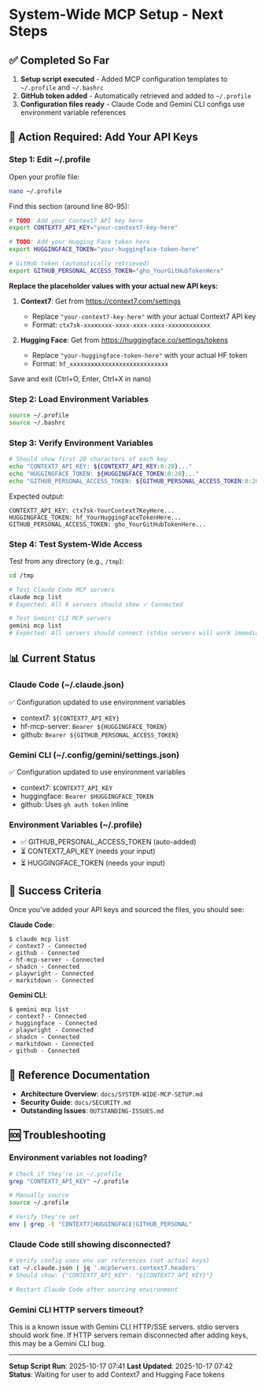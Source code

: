 # System-Wide MCP Setup - Next Steps

## ✅ Completed So Far

1. **Setup script executed** - Added MCP configuration templates to `~/.profile` and `~/.bashrc`
2. **GitHub token added** - Automatically retrieved and added to `~/.profile`
3. **Configuration files ready** - Claude Code and Gemini CLI configs use environment variable references

## 🔧 Action Required: Add Your API Keys

### Step 1: Edit ~/.profile

Open your profile file:
```bash
nano ~/.profile
```

Find this section (around line 80-95):
```bash
# TODO: Add your Context7 API key here
export CONTEXT7_API_KEY="your-context7-key-here"

# TODO: Add your Hugging Face token here
export HUGGINGFACE_TOKEN="your-huggingface-token-here"

# GitHub token (automatically retrieved)
export GITHUB_PERSONAL_ACCESS_TOKEN="gho_YourGitHubTokenHere"
```

**Replace the placeholder values with your actual new API keys:**

1. **Context7**: Get from https://context7.com/settings
   - Replace `"your-context7-key-here"` with your actual Context7 API key
   - Format: `ctx7sk-xxxxxxxx-xxxx-xxxx-xxxx-xxxxxxxxxxxx`

2. **Hugging Face**: Get from https://huggingface.co/settings/tokens
   - Replace `"your-huggingface-token-here"` with your actual HF token
   - Format: `hf_xxxxxxxxxxxxxxxxxxxxxxxxxxxx`

Save and exit (Ctrl+O, Enter, Ctrl+X in nano)

### Step 2: Load Environment Variables

```bash
source ~/.profile
source ~/.bashrc
```

### Step 3: Verify Environment Variables

```bash
# Should show first 20 characters of each key
echo "CONTEXT7_API_KEY: ${CONTEXT7_API_KEY:0:20}..."
echo "HUGGINGFACE_TOKEN: ${HUGGINGFACE_TOKEN:0:20}..."
echo "GITHUB_PERSONAL_ACCESS_TOKEN: ${GITHUB_PERSONAL_ACCESS_TOKEN:0:20}..."
```

Expected output:
```
CONTEXT7_API_KEY: ctx7sk-YourContext7KeyHere...
HUGGINGFACE_TOKEN: hf_YourHuggingFaceTokenHere...
GITHUB_PERSONAL_ACCESS_TOKEN: gho_YourGitHubTokenHere...
```

### Step 4: Test System-Wide Access

Test from any directory (e.g., `/tmp`):

```bash
cd /tmp

# Test Claude Code MCP servers
claude mcp list
# Expected: All 6 servers should show ✓ Connected

# Test Gemini CLI MCP servers
gemini mcp list
# Expected: All servers should connect (stdio servers will work immediately)
```

## 📊 Current Status

### Claude Code (~/.claude.json)
✅ Configuration updated to use environment variables
- context7: `${CONTEXT7_API_KEY}`
- hf-mcp-server: `Bearer ${HUGGINGFACE_TOKEN}`
- github: `Bearer ${GITHUB_PERSONAL_ACCESS_TOKEN}`

### Gemini CLI (~/.config/gemini/settings.json)
✅ Configuration updated to use environment variables
- context7: `$CONTEXT7_API_KEY`
- huggingface: `Bearer $HUGGINGFACE_TOKEN`
- github: Uses `gh auth token` inline

### Environment Variables (~/.profile)
- ✅ GITHUB_PERSONAL_ACCESS_TOKEN (auto-added)
- ⏳ CONTEXT7_API_KEY (needs your input)
- ⏳ HUGGINGFACE_TOKEN (needs your input)

## 🎯 Success Criteria

Once you've added your API keys and sourced the files, you should see:

**Claude Code**:
```
$ claude mcp list
✓ context7 - Connected
✓ github - Connected
✓ hf-mcp-server - Connected
✓ shadcn - Connected
✓ playwright - Connected
✓ markitdown - Connected
```

**Gemini CLI**:
```
$ gemini mcp list
✓ context7 - Connected
✓ huggingface - Connected
✓ playwright - Connected
✓ shadcn - Connected
✓ markitdown - Connected
✓ github - Connected
```

## 📖 Reference Documentation

- **Architecture Overview**: `docs/SYSTEM-WIDE-MCP-SETUP.md`
- **Security Guide**: `docs/SECURITY.md`
- **Outstanding Issues**: `OUTSTANDING-ISSUES.md`

## 🆘 Troubleshooting

### Environment variables not loading?
```bash
# Check if they're in ~/.profile
grep "CONTEXT7_API_KEY" ~/.profile

# Manually source
source ~/.profile

# Verify they're set
env | grep -E "CONTEXT7|HUGGINGFACE|GITHUB_PERSONAL"
```

### Claude Code still showing disconnected?
```bash
# Verify config uses env var references (not actual keys)
cat ~/.claude.json | jq '.mcpServers.context7.headers'
# Should show: {"CONTEXT7_API_KEY": "${CONTEXT7_API_KEY}"}

# Restart Claude Code after sourcing environment
```

### Gemini CLI HTTP servers timeout?
This is a known issue with Gemini CLI HTTP/SSE servers. stdio servers should work fine. If HTTP servers remain disconnected after adding keys, this may be a Gemini CLI bug.

---

**Setup Script Run**: 2025-10-17 07:41
**Last Updated**: 2025-10-17 07:42
**Status**: Waiting for user to add Context7 and Hugging Face tokens
